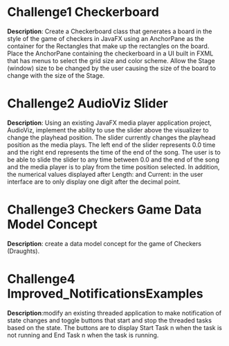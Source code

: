 # Challenge1 Checkerboard
<b>Description</b>: Create a Checkerboard class that generates a board in the style of the game of checkers in JavaFX using an AnchorPane as the container for the Rectangles that make up the rectangles on the board.  Place the AnchorPane containing the checkerboard in a UI built in FXML that has menus to select the grid size and color scheme.  Allow the Stage (window) size to be changed by the user causing the size of the board to change with the size of the Stage.
# Challenge2 AudioViz Slider
<b>Description</b>: Using an existing JavaFX media player application project, AudioViz, implement the ability to use the slider above the visualizer to change the playhead position. The slider currently changes the playhead position as the media plays. The left end of the slider represents 0.0 time and the right end represents the time of the end of the song. The user is to be able to slide the slider to any time between 0.0 and the end of the song and the media player is to play from the time position selected. In addition, the numerical values displayed after Length: and Current: in the user interface are to only display one digit after the decimal point.
# Challenge3 Checkers Game Data Model Concept
<b>Description</b>: create a data model concept for the game of Checkers (Draughts).
# Challenge4 Improved_NotificationsExamples
<b>Description</b>:modify an existing threaded application to make notification of state changes and toggle buttons that start and stop the threaded tasks based on the state. The buttons are to display Start Task n when the task is not running and End Task n when the task is running.
